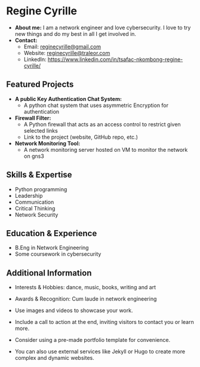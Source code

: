 # Regine Cyrille
* **About me:** I am a network engineer and love cybersecurity. I love to try new things and do my best in all I get involved in.
* **Contact:**
  * Email: reginecyrille@gmail.com
  * Website: reginecyrille@traleor.com
  * LinkedIn: https://www.linkedin.com/in/tsafac-nkombong-regine-cyrille/
    
## Featured Projects
* **A public Key Authentication Chat System:**
  * A python chat system that uses asymmetric Encryption for authentication
* **Firewall Filter:**
  * A Python firewall that acts as an access control to restrict given selected links
  * Link to the project (website, GitHub repo, etc.)
* **Network Monitoring Tool:**
  * A network monitoring server hosted on VM to monitor the network on gns3

## Skills & Expertise
  - Python programming
  - Leadership
  - Communication
  - Critical Thinking
  - Network Security

## Education & Experience
* B.Eng in Network Engineering
* Some coursework in cybersecurity
  
## Additional Information
  * Interests & Hobbies: dance, music, books, writing and art
  * Awards & Recognition: Cum laude in network engineering
  

* Use images and videos to showcase your work.
* Include a call to action at the end, inviting visitors to contact you or learn more.
* Consider using a pre-made portfolio template for convenience.
* You can also use external services like Jekyll or Hugo to create more complex and dynamic websites.


